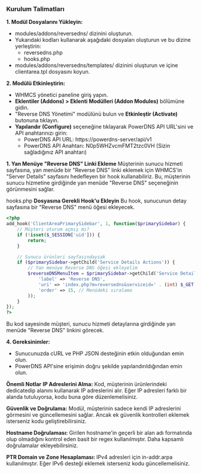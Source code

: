 ### Kurulum Talimatları

**1. Modül Dosyalarını Yükleyin:**

- modules/addons/reversedns/ dizinini oluşturun.
- Yukarıdaki kodları kullanarak aşağıdaki dosyaları oluşturun ve bu dizine yerleştirin:
	- reversedns.php
	- hooks.php
- modules/addons/reversedns/templates/ dizinini oluşturun ve içine clientarea.tpl dosyasını koyun.

**2. Modülü Etkinleştirin:**

- WHMCS yönetici paneline giriş yapın.
- **Eklentiler (Addons) > Eklenti Modülleri (Addon Modules)** bölümüne gidin.
- "Reverse DNS Yönetimi" modülünü bulun ve **Etkinleştir (Activate)** butonuna tıklayın.
- **Yapılandır (Configure)** seçeneğine tıklayarak PowerDNS API URL'sini ve API anahtarınızı girin:
	- PowerDNS API URL: https://powerdns-server/api/v1
	- PowerDNS API Anahtarı: N0p5WHZvcmFMT2tzc0VH (Sizin sağladığınız API anahtarı)

**1. Yan Menüye "Reverse DNS" Linki Ekleme**
Müşterinin sunucu hizmeti sayfasına, yan menüde bir "Reverse DNS" linki eklemek için WHMCS'in "Server Details" sayfasını hedefleyen bir hook kullanabiliriz. Bu, müşterinin sunucu hizmetine girdiğinde yan menüde "Reverse DNS" seçeneğinin görünmesini sağlar.

hooks.php **Dosyasına Gerekli Hook'u Ekleyin**
Bu hook, sunucunun detay sayfasına bir "Reverse DNS" menü öğesi ekleyecek.

```php
<?php
add_hook('ClientAreaPrimarySidebar', 1, function($primarySidebar) {
    // Müşteri oturum açmış mı?
    if (!isset($_SESSION['uid'])) {
        return;
    }

    // Sunucu ürünleri sayfasındaysak
    if ($primarySidebar->getChild('Service Details Actions')) {
        // Yan menüye Reverse DNS öğesi ekleyelim
        $reverseDNSMenuItem = $primarySidebar->getChild('Service Details Actions')->addChild('reverse_dns', array(
            'label' => 'Reverse DNS',
            'uri' => 'index.php?m=reversedns&serviceid=' . (int) $_GET['id'],
            'order' => 15, // Menüdeki sıralama
        ));
    }
});
?>

```

Bu kod sayesinde müşteri, sunucu hizmeti detaylarına girdiğinde yan menüde "Reverse DNS" linkini görecek.

**4. Gereksinimler:**

- Sunucunuzda cURL ve PHP JSON desteğinin etkin olduğundan emin olun.
- PowerDNS API'sine erişimin doğru şekilde yapılandırıldığından emin olun.

**Önemli Notlar**
**IP Adreslerini Alma:** Kod, müşterinin ürünlerindeki dedicatedip alanını kullanarak IP adreslerini alır. Eğer IP adresleri farklı bir alanda tutuluyorsa, kodu buna göre düzenlemelisiniz.

**Güvenlik ve Doğrulama:** Modül, müşterinin sadece kendi IP adreslerini görmesini ve güncellemesini sağlar. Ancak ek güvenlik kontrolleri eklemek isterseniz kodu geliştirebilirsiniz.

**Hostname Doğrulaması:** Girilen hostname'in geçerli bir alan adı formatında olup olmadığını kontrol eden basit bir regex kullanılmıştır. Daha kapsamlı doğrulamalar ekleyebilirsiniz.

**PTR Domain ve Zone Hesaplaması:** IPv4 adresleri için in-addr.arpa kullanılmıştır. Eğer IPv6 desteği eklemek isterseniz kodu güncellemelisiniz.
